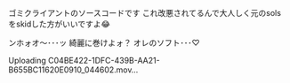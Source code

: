 ゴミクライアントのソースコードです
これ改悪されてるんで大人しく元のsolsをskidした方がいいですよ😂

ンホォオ～･･･ッ
綺麗に巻けよォ？
オレのソフト･･･♡


Uploading C04BE422-1DFC-439B-AA21-B655BC11620E0910_044602.mov…


